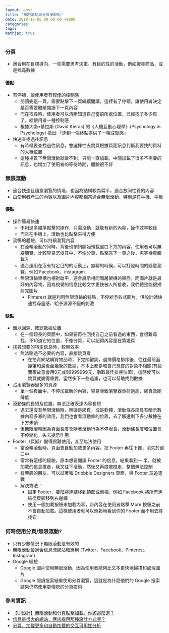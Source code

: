 ```yaml
---
layout: post
title: "無限滾動與分頁優缺點"
date: 2018-12-05 00:00:00 +0800
categories: 
tags: 
mathjax: true
---
```


### 分頁

- 適合用在目標導向、一些需要思考決策、有目的性的活動，例如搜尋商品，或是找尋數據

#### 優點

- 有停頓，讓使用者有較佳的控制感
    - 閱讀完這一頁，需要點擊下一頁繼續閱讀，這裡有了停頓，讓使用者決定是否需要繼續閱讀下一頁內容
    - 而在找尋時，使用者可以清晰知道自己當前所處位置，已經找了多少頁了，給使用者一種控制感
    - 根據大衛•基拉斯 (David Kieras) 的《人機互動心理學》(Psychology in Psychology) 指出:「達到一個終點提供了一種成就感」
- 快速查找過往訊息
    - 有時候要查找過往訊息，會選擇性去跳頁根據頁面訊息判斷我要找的資料的大概位置
    - 這種場景下無限滾動就做不到，只能一直加載，中間加載了很多不需要的訊息，也增加了使用者的等待時間，體驗很不好

### 無限滾動

- 適合快速且隨意瀏覽的情境，也因為結構較為扁平，適合放同性質的內容
- 由使用者產生的內容以及圖片內容都相當適合無限滾動，特別是在手機、平板

#### 優點

- 操作簡易快速
    - 不用過多瞄準點擊的操作，只需滾動，就能有新的內容，操作效率較佳
    - 而且在手機上，滾動也比點擊來得方便
- 流暢的體驗，可以持續瀏覽內容
    - 在滾輪滾動的同時，背後也悄悄開始預載窗口下方的內容，使用者可以無縫閱覽，比較容易沉浸其中，不像分頁，點擊完下一頁之後，需等待頁面載入
    - 適合運用在沒有特定目的的活動上，無聊的時候，可以打發時間的隨意瀏覽，例如 Facebook、instagram
    - 無限滾輪架構也相對扁平，適合展示相同階層架構的東西，而圖片就是最好的內容物，因為視覺的信息比較文字更快被人所接收，我們總是能很掃射完圖片
        - Pinterest 就是利用無限滾輪的特點，不停給予各式圖片，供設計師快速找尋靈感、給予源源不絕的刺激

#### 缺點

- 難以回溯、確認數據位置
    - 在一個超長的頁面中，如果要再往回找自己之前看過的東西，會很難尋找，不知道它的位置，不像分頁，可以記得內容是在第幾頁
- 找尋想要的特定信息時，較無效率
    - 無法略過不必要的內容，直接跳頁看
        - 在拍賣網站購買物品時，下完關鍵詞，選擇價格排序後，往往最前面幾筆和最後面幾筆的數據，基本上都是和自己想買的對象不相關(有些賣家故意會用0元或99999999元，爭取最佳排序位置)，這時候可以跳頁就變得重要，當然多下一些過濾，也可以幫助找到數據
- 占用瀏覽器過多的資源
    - 單一個頁面中，不停加載新的內容，容易導致瀏覽器負荷過高，網頁效能降低
- 滾動條的長短及位置，無法正確表達內容長短
    - 過去還沒有無限滾輪時，無論是網頁，或是軟體，滾動條長度具有暗示數據內容多寡的效用，我們也會看滾動條的位置，去了解還剩下多少數據在下方未讀
    - 但無限滾輪因為頁面長度會隨著滾動行為不停增長，滾動條長度和位置會不停變化，失去提示作用
- Footer（頁腳）變得很難使用，甚至無法使用
    - 當滾輪滾動時，頁面會自動加載更多內容，把 Footer 再往下推，消失於窗口中
    - 常常有這樣的經驗，原本想要閱讀 Footer 的信息，結果看到一 半，就被加載的信息推走，我又往下滾動，然後又再度被推走，整個無法控制
    - 有興趣的朋友，可以試著和 Dribbble Designers 頁面，與 Footer 玩追逐戰
    - 解決方法：
        - 固定 Footer、要麼將連結移到頂部或側欄，例如 Facebook 將所有連結從頁腳移到右邊欄
        - 使用一個加載按鈕來加載內容，新內容在使用者點擊 More 按鈕之前不會自動加載。這樣使用者就可以輕鬆地看到你的 Footer 而不用去尋找它

### 何時使用分頁/無限滾動?

- 只有少數情況下無限滾動是有效的
- 無限滾動最適合信息流網站和應用 (Twitter、Facebook、Pinterest、Instagram)
- Google 經驗
    - Google 圖片使用無限滾動，因為使用者能夠比文本更快地掃描和處理圖片
    - Google 閱讀搜索結果使用分頁瀏覽，這就是為什麼他們的 Google 搜索結果仍然使用更傳統的分頁技術

### 參考資訊

- [【UI設計】無限滾動和分頁點擊加載，你該這麼選？](https://kknews.cc/design/6lezy3p.html)
- [信息量很大的網站，應該採用那種設計方式呢？](https://kknews.cc/tech/yppmkj.html)
- [分頁、加載更多和自動加載的交互可用性分析](https://hk.saowen.com/a/94f19da3e895839985dcc84460b8e433265be43b413fe3982c307868719ca37e)